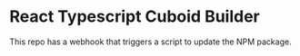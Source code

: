 # React Typescript Cuboid Builder

This repo has a webhook that triggers a script to update the NPM package.

